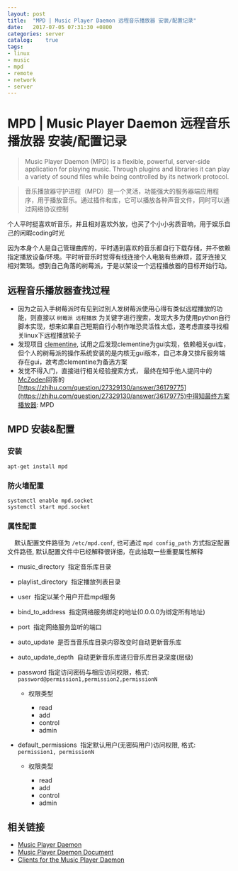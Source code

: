 ```yaml
---
layout: post
title:  "MPD | Music Player Daemon 远程音乐播放器 安装/配置记录"
date:   2017-07-05 07:31:30 +0800
categories: server
catalog:    true
tags: 
- linux
- music
- mpd
- remote
- network
- server
---
```


# MPD | Music Player Daemon 远程音乐播放器 安装/配置记录

> Music Player Daemon (MPD) is a flexible, powerful, server-side application for playing music. Through plugins and libraries it can play a variety of sound files while being controlled by its network protocol.

> 音乐播放器守护进程（MPD）是一个灵活，功能强大的服务器端应用程序，用于播放音乐。通过插件和库，它可以播放各种声音文件，同时可以通过网络协议控制

个人平时挺喜欢听音乐，并且相对喜欢外放，也买了个小小劣质音响，用于娱乐自己的闲暇coding时光

因为本身个人是自己管理曲库的，平时遇到喜欢的音乐都自行下载存储，并不依赖指定播放设备/环境。平时听音乐时觉得有线连接个人电脑有些麻烦，蓝牙连接又相对繁琐。想到自己角落的树莓派，于是以架设一个远程播放器的目标开始行动。

## 远程音乐播放器查找过程
- 因为之前入手树莓派时有见到过别人发树莓派使用心得有类似远程播放的功能，则直接以 `树莓派 远程播放` 为关键字进行搜索，发现大多为使用python自行脚本实现，想来如果自己短期自行小制作唯恐灵活性太低，遂考虑直接寻找相关linux下远程播放轮子
- 发现项目 [clementine](https://www.clementine-player.org), 试用之后发现clementine为gui实现，依赖相关gui库，但个人的树莓派的操作系统安装的是内核无gui版本，自己本身又排斥服务端存在gui，故考虑clementine为备选方案
- 发觉不得入门，直接进行相关经验搜索方式， 最终在知乎他人提问中的[McZoden](https://www.zhihu.com/people/yiwen-sun-14/answers)回答的[https://zhihu.com/question/27329130/answer/36179775](https://zhihu.com/question/27329130/answer/36179775)中得知最终方案播放器: MPD

## MPD 安装&配置
### 安装
    apt-get install mpd

### 防火墙配置
    systemctl enable mpd.socket
    systemctl start mpd.socket

### 属性配置
    
默认配置文件路径为 `/etc/mpd.conf`, 也可通过 `mpd config_path` 方式指定配置文件路径, 默认配置文件中已经解释很详细，在此抽取一些重要属性解释

- music_directory
  指定音乐库目录
- playlist_directory
  指定播放列表目录
- user
  指定以某个用户开启mpd服务
- bind_to_address
  指定网络服务绑定的地址(0.0.0.0为绑定所有地址)
- port
  指定网络服务监听的端口
- auto_update
  是否当音乐库目录内容改变时自动更新音乐库
- auto_update_depth
  自动更新音乐库递归音乐库目录深度(层级)
- password
  指定访问密码与相应访问权限，格式: `password@permission1,permission2,permissionN`
  
  - 权限类型
  
    - read
    - add
    - control
    - admin
    
- default_permissions 
  指定默认用户(无密码用户)访问权限, 格式: `permission1, permissionN`
  
  - 权限类型
    
      - read
      - add
      - control
      - admin

## 相关链接
- [Music Player Daemon](https://www.musicpd.org/)
- [Music Player Daemon Document](https://www.musicpd.org/doc/user/)
- [Clients for the Music Player Daemon](https://www.musicpd.org/clients/)
